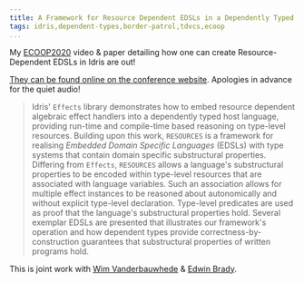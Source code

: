 ```yaml
---
title: A Framework for Resource Dependent EDSLs in a Dependently Typed Language
tags: idris,dependent-types,border-patrol,tdvcs,ecoop
...
```



My [ECOOP2020](https://2020.ecoop.org/) video & paper detailing how one can create Resource-Dependent EDSLs in Idris are out!

[They can be found online on the conference website](https://2020.ecoop.org/details/ecoop-2020-papers/20/A-Framework-for-Resource-Dependent-EDSLs-in-a-Dependently-Typed-Language).
Apologies in advance for the quiet audio!

> Idris' `Effects` library demonstrates how to embed resource
> dependent algebraic effect handlers into a dependently typed host
> language, providing run-time and compile-time based reasoning on
> type-level resources.  Building upon this work, `RESOURCES` is a
> framework for realising *Embedded Domain Specific Languages* (EDSLs)
> with type systems that contain domain specific substructural
> properties.  Differing from `Effects`, `RESOURCES` allows a
> language's substructural properties to be encoded within type-level
> resources that are associated with language variables.  Such an
> association allows for multiple effect instances to be reasoned
> about autonomically and without explicit type-level declaration.
> Type-level predicates are used as proof that the language's
> substructural properties hold.  Several exemplar EDSLs are presented
> that illustrates our framework's operation and how dependent types
> provide correctness-by-construction guarantees that substructural
> properties of written programs hold.

This is joint work with [Wim Vanderbauwhede](https://twitter.com/wim_v12e) & [Edwin Brady](https://twitter.com/edwinbrady).
